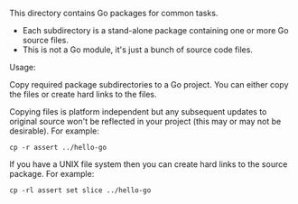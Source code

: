 This directory contains Go packages for common tasks.

- Each subdirectory is a stand-alone package containing one or more Go source files.
- This is not a Go module, it's just a bunch of source code files.

Usage:

Copy required package subdirectories to a Go project.
You can either copy the files or create hard links to the files.

Copying files is platform independent but any subsequent updates to original
source won't be reflected in your project (this may or may not be desirable).
For example:

    cp -r assert ../hello-go

If you have a UNIX file system then you can create hard links to the source package.
For example:

    cp -rl assert set slice ../hello-go
